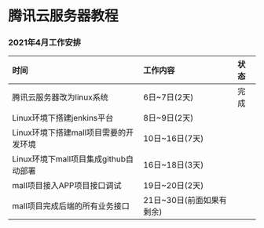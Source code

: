 # 腾讯云服务器教程

### 2021年4月工作安排
| 时间 | 工作内容 | 状态 |
| :--- | :--- |:--- |
| 腾讯云服务器改为linux系统 | 6日~7日(2天) | 完成 |
| Linux环境下搭建jenkins平台 | 8日~9日(2天) |  |
| Linux环境下搭建mall项目需要的开发环境 | 10日~16日(7天) |  |
| Linux环境下mall项目集成github自动部署 | 16日~18日(3天) |  |
| mall项目接入APP项目接口调试 | 19日~20日(2天) |  |
| mall项目完成后端的所有业务接口 | 21日~30日(前面如果有剩余) |  |


















